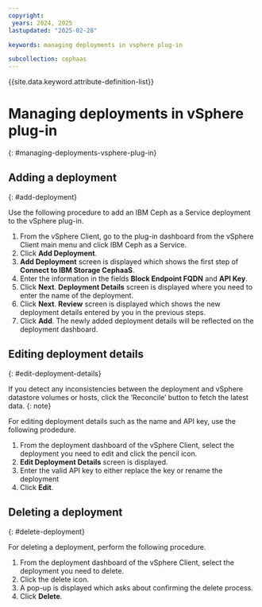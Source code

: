 ```yaml
---
copyright:
 years: 2024, 2025
lastupdated: "2025-02-28"

keywords: managing deployments in vsphere plug-in

subcollection: cephaas
---
```



{{site.data.keyword.attribute-definition-list}}

# Managing deployments in vSphere plug-in
{: #managing-deployments-vsphere-plug-in}

## Adding a deployment
{: #add-deployment}

Use the following procedure to add an IBM Ceph as a Service deployment to the vSphere plug-in.

1. From the vSphere Client, go to the plug-in dashboard from the vSphere Client main menu and click IBM Ceph as a Service.
2. Click **Add Deployment**. 
3. **Add Deployment** screen is displayed which shows the first step of **Connect to IBM Storage CephaaS**.
4. Enter the information in the fields **Block Endpoint FQDN** and **API Key**.
5. Click **Next**. **Deployment Details** screen is displayed where you need to enter the name of the deployment.
6. Click **Next**. **Review** screen is displayed which shows the new deployment details entered by you in the previous steps.
7. Click **Add**. The newly added deployment details will be reflected on the deployment dashboard.

## Editing deployment details
{: #edit-deployment-details}

If you detect any inconsistencies between the deployment and vSphere datastore volumes or hosts, click the ‘Reconcile’ button to fetch the latest data.
{: note}

For editing deployment details such as the name and API key, use the following prodedure.

1. From the deployment dashboard of the vSphere Client, select the deployment you need to edit and click the pencil icon.
2. **Edit Deployment Details** screen is displayed. 
3. Enter the valid API key to either replace the key or rename the deployment 
4. Click **Edit**. 

## Deleting a deployment
{: #delete-deployment}

For deleting a deployment, perform the following procedure.

1. From the deployment dashboard of the vSphere Client, select the deployment you need to delete.
2. Click the delete icon. 
3. A pop-up is displayed which asks about confirming the delete process.
4. Click **Delete**.
